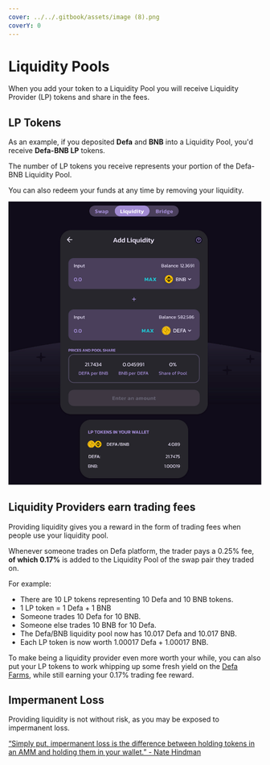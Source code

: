 ```yaml
---
cover: ../../.gitbook/assets/image (8).png
coverY: 0
---
```


# Liquidity Pools

When you add your token to a Liquidity Pool you will receive Liquidity Provider (LP) tokens and share in the fees.

## **LP Tokens**

As an example, if you deposited **Defa** and **BNB** into a Liquidity Pool, you'd receive **Defa-BNB LP** tokens.

The number of LP tokens you receive represents your portion of the Defa-BNB Liquidity Pool.

You can also redeem your funds at any time by removing your liquidity.

![](<../../.gitbook/assets/image (4).png>)

## Liquidity Providers earn trading fees

Providing liquidity gives you a reward in the form of trading fees when people use your liquidity pool.

Whenever someone trades on Defa platform, the trader pays a 0.25% fee, **of which 0.17%** is added to the Liquidity Pool of the swap pair they traded on.

For example:

* There are 10 LP tokens representing 10 Defa and 10 BNB tokens.
* 1 LP token = 1 Defa + 1 BNB
* Someone trades 10 Defa for 10 BNB.
* Someone else trades 10 BNB for 10 Defa.
* The Defa/BNB liquidity pool now has 10.017 Defa and 10.017 BNB.
* Each LP token is now worth 1.00017 Defa + 1.00017 BNB.

To make being a liquidity provider even more worth your while, you can also put your LP tokens to work whipping up some fresh yield on the [Defa Farms](https://defa.finance/farms), while still earning your 0.17% trading fee reward.

## Impermanent Loss

Providing liquidity is not without risk, as you may be exposed to impermanent loss.

[“Simply put, impermanent loss is the difference between holding tokens in an AMM and holding them in your wallet.” - Nate Hindman](https://blog.bancor.network/beginners-guide-to-getting-rekt-by-impermanent-loss-7c9510cb2f22)

&#x20;
